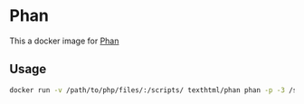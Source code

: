 # Phan

This a docker image for [Phan](https://github.com/etsy/phan)

## Usage

```bash
docker run -v /path/to/php/files/:/scripts/ texthtml/phan phan -p -3 /scripts/vendor/ --directory /scripts/
```
